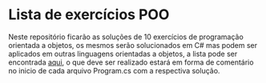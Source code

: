 # Lista de exercícios POO
Neste repositório ficarão as soluções de 10 exercícios de programação orientada a objetos, os mesmos serão solucionados em C# mas podem ser aplicados em outras linguagens orientadas a objetos, a lista pode ser encontrada <a href="https://professorclaytonandrade.com.br/lista-1-exercicios-programacao-orientado-a-objetos-iniciante/">aqui</a>, o que deve ser realizado estará em forma de comentário no inicio de cada arquivo Program.cs com a respectiva solução.
